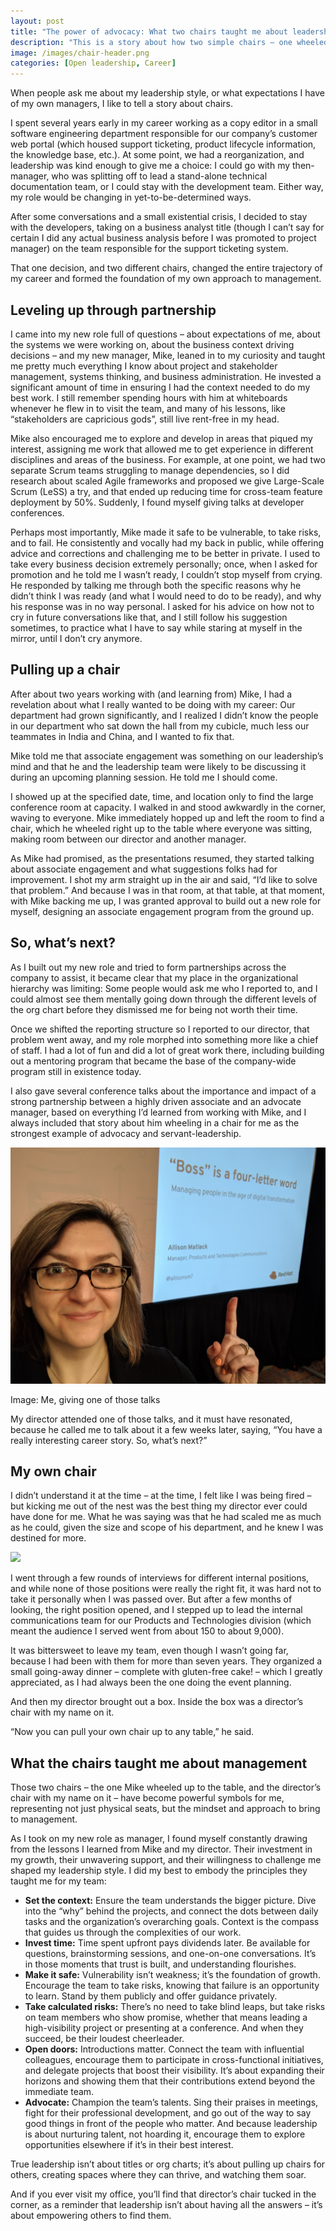 ```yaml
---
layout: post
title: "The power of advocacy: What two chairs taught me about leadership"
description: "This is a story about how two simple chairs – one wheeled up by a supportive manager, and another with a director's name plate – shaped my approach to management. In the end, leadership isn't about titles; it's about creating spaces for others to thrive and empowering them to soar."
image: /images/chair-header.png
categories: [Open leadership, Career]
---
```



When people ask me about my leadership style, or what expectations I have of my own managers, I like to tell a story about chairs.

I spent several years early in my career working as a copy editor in a small software engineering department responsible for our company’s customer web portal (which housed support ticketing, product lifecycle information, the knowledge base, etc.). At some point, we had a reorganization, and leadership was kind enough to give me a choice: I could go with my then-manager, who was splitting off to lead a stand-alone technical documentation team, or I could stay with the development team. Either way, my role would be changing in yet-to-be-determined ways.

After some conversations and a small existential crisis, I decided to stay with the developers, taking on a business analyst title (though I can’t say for certain I did any actual business analysis before I was promoted to project manager) on the team responsible for the support ticketing system. 

That one decision, and two different chairs, changed the entire trajectory of my career and formed the foundation of my own approach to management.

## Leveling up through partnership

I came into my new role full of questions – about expectations of me, about the systems we were working on, about the business context driving decisions – and my new manager, Mike, leaned in to my curiosity and taught me pretty much everything I know about project and stakeholder management, systems thinking, and business administration. He invested a significant amount of time in ensuring I had the context needed to do my best work. I still remember spending hours with him at whiteboards whenever he flew in to visit the team, and many of his lessons, like “stakeholders are capricious gods”, still live rent-free in my head.

Mike also encouraged me to explore and develop in areas that piqued my interest, assigning me work that allowed me to get experience in different disciplines and areas of the business. For example, at one point, we had two separate Scrum teams struggling to manage dependencies, so I did research about scaled Agile frameworks and proposed we give Large-Scale Scrum (LeSS) a try, and that ended up reducing time for cross-team feature deployment by 50%. Suddenly, I found myself giving talks at developer conferences.

Perhaps most importantly, Mike made it safe to be vulnerable, to take risks, and to fail. He consistently and vocally had my back in public, while offering advice and corrections and challenging me to be better in private. I used to take every business decision extremely personally; once, when I asked for promotion and he told me I wasn’t ready, I couldn’t stop myself from crying. He responded by talking me through both the specific reasons why he didn’t think I was ready (and what I would need to do to be ready), and why his response was in no way personal. I asked for his advice on how not to cry in future conversations like that, and I still follow his suggestion sometimes, to practice what I have to say while staring at myself in the mirror, until I don’t cry anymore. 

## Pulling up a chair

After about two years working with (and learning from) Mike, I had a revelation about what I really wanted to be doing with my career: Our department had grown significantly, and I realized I didn’t know the people in our department who sat down the hall from my cubicle, much less our teammates in India and China, and I wanted to fix that. 

Mike told me that associate engagement was something on our leadership’s mind and that he and the leadership team were likely to be discussing it during an upcoming planning session. He told me I should come.

I showed up at the specified date, time, and location only to find the large conference room at capacity. I walked in and stood awkwardly in the corner, waving to everyone. Mike immediately hopped up and left the room to find a chair, which he wheeled right up to the table where everyone was sitting, making room between our director and another manager. 

As Mike had promised, as the presentations resumed, they started talking about associate engagement and what suggestions folks had for improvement. I shot my arm straight up in the air and said, “I’d like to solve that problem.” And because I was in that room, at that table, at that moment, with Mike backing me up, I was granted approval to build out a new role for myself, designing an associate engagement program from the ground up.

## So, what’s next?

As I built out my new role and tried to form partnerships across the company to assist, it became clear that my place in the organizational hierarchy was limiting: Some people would ask me who I reported to, and I could almost see them mentally going down through the different levels of the org chart before they dismissed me for being not worth their time. 

Once we shifted the reporting structure so I reported to our director, that problem went away, and my role morphed into something more like a chief of staff. I had a lot of fun and did a lot of great work there, including building out a mentoring program that became the base of the company-wide program still in existence today.

I also gave several conference talks about the importance and impact of a strong partnership between a highly driven associate and an advocate manager, based on everything I’d learned from working with Mike, and I always included that story about him wheeling in a chair for me as the strongest example of advocacy and servant-leadership. 

![Me giving one of those talks](/images/boss-talk.jpg)

<div class="image_caption">
  <p>Image: Me, giving one of those talks</p>
</div>

My director attended one of those talks, and it must have resonated, because he called me to talk about it a few weeks later, saying, “You have a really interesting career story. So, what’s next?”

## My own chair

I didn’t understand it at the time – at the time, I felt like I was being fired – but kicking me out of the nest was the best thing my director ever could have done for me. What he was saying was that he had scaled me as much as he could, given the size and scope of his department, and he knew I was destined for more. 

<div class="about_headshot">
  <img src="{{ site:baseurl }}/images/director-chair.jpg" />
</div>

I went through a few rounds of interviews for different internal positions, and while none of those positions were really the right fit, it was hard not to take it personally when I was passed over. But after a few months of looking, the right position opened, and I stepped up to lead the internal communications team for our Products and Technologies division (which meant the audience I served went from about 150 to about 9,000).

It was bittersweet to leave my team, even though I wasn’t going far, because I had been with them for more than seven years. They organized a small going-away dinner – complete with gluten-free cake! – which I greatly appreciated, as I had always been the one doing the event planning.

And then my director brought out a box. Inside the box was a director’s chair with my name on it. 

“Now you can pull your own chair up to any table,” he said.

## What the chairs taught me about management

Those two chairs – the one Mike wheeled up to the table, and the director’s chair with my name on it – have become powerful symbols for me, representing not just physical seats, but the mindset and approach to bring to management.

As I took on my new role as manager, I found myself constantly drawing from the lessons I learned from Mike and my director. Their investment in my growth, their unwavering support, and their willingness to challenge me shaped my leadership style. I did my best to embody the principles they taught me for my team:

* **Set the context:** Ensure the team understands the bigger picture. Dive into the “why” behind the projects, and connect the dots between daily tasks and the organization’s overarching goals. Context is the compass that guides us through the complexities of our work.
* **Invest time:** Time spent upfront pays dividends later. Be available for questions, brainstorming sessions, and one-on-one conversations. It’s in those moments that trust is built, and understanding flourishes. 
* **Make it safe:** Vulnerability isn’t weakness; it’s the foundation of growth. Encourage the team to take risks, knowing that failure is an opportunity to learn. Stand by them publicly and offer guidance privately. 
* **Take calculated risks:** There’s no need to take blind leaps, but take risks on team members who show promise, whether that means leading a high-visibility project or presenting at a conference. And when they succeed, be their loudest cheerleader.
* **Open doors:** Introductions matter. Connect the team with influential colleagues, encourage them to participate in cross-functional initiatives, and delegate projects that boost their visibility. It’s about expanding their horizons and showing them that their contributions extend beyond the immediate team.
* **Advocate:** Champion the team’s talents. Sing their praises in meetings, fight for their professional development, and go out of the way to say good things in front of the people who matter. And because leadership is about nurturing talent, not hoarding it, encourage them to explore opportunities elsewhere if it’s in their best interest.

True leadership isn’t about titles or org charts; it’s about pulling up chairs for others, creating spaces where they can thrive, and watching them soar.

And if you ever visit my office, you’ll find that director’s chair tucked in the corner, as a reminder that leadership isn’t about having all the answers – it’s about empowering others to find them.
